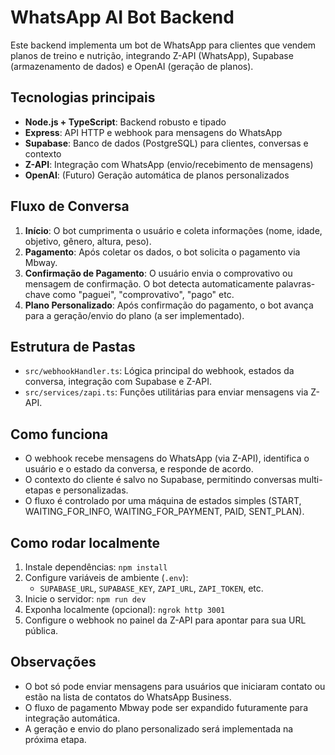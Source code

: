 # WhatsApp AI Bot Backend

Este backend implementa um bot de WhatsApp para clientes que vendem planos de treino e nutrição, integrando Z-API (WhatsApp), Supabase (armazenamento de dados) e OpenAI (geração de planos).

## Tecnologias principais
- **Node.js + TypeScript**: Backend robusto e tipado
- **Express**: API HTTP e webhook para mensagens do WhatsApp
- **Supabase**: Banco de dados (PostgreSQL) para clientes, conversas e contexto
- **Z-API**: Integração com WhatsApp (envio/recebimento de mensagens)
- **OpenAI**: (Futuro) Geração automática de planos personalizados

## Fluxo de Conversa
1. **Início**: O bot cumprimenta o usuário e coleta informações (nome, idade, objetivo, gênero, altura, peso).
2. **Pagamento**: Após coletar os dados, o bot solicita o pagamento via Mbway.
3. **Confirmação de Pagamento**: O usuário envia o comprovativo ou mensagem de confirmação. O bot detecta automaticamente palavras-chave como "paguei", "comprovativo", "pago" etc.
4. **Plano Personalizado**: Após confirmação do pagamento, o bot avança para a geração/envio do plano (a ser implementado).

## Estrutura de Pastas
- `src/webhookHandler.ts`: Lógica principal do webhook, estados da conversa, integração com Supabase e Z-API.
- `src/services/zapi.ts`: Funções utilitárias para enviar mensagens via Z-API.

## Como funciona
- O webhook recebe mensagens do WhatsApp (via Z-API), identifica o usuário e o estado da conversa, e responde de acordo.
- O contexto do cliente é salvo no Supabase, permitindo conversas multi-etapas e personalizadas.
- O fluxo é controlado por uma máquina de estados simples (START, WAITING_FOR_INFO, WAITING_FOR_PAYMENT, PAID, SENT_PLAN).

## Como rodar localmente
1. Instale dependências: `npm install`
2. Configure variáveis de ambiente (`.env`):
   - `SUPABASE_URL`, `SUPABASE_KEY`, `ZAPI_URL`, `ZAPI_TOKEN`, etc.
3. Inicie o servidor: `npm run dev`
4. Exponha localmente (opcional): `ngrok http 3001`
5. Configure o webhook no painel da Z-API para apontar para sua URL pública.

## Observações
- O bot só pode enviar mensagens para usuários que iniciaram contato ou estão na lista de contatos do WhatsApp Business.
- O fluxo de pagamento Mbway pode ser expandido futuramente para integração automática.
- A geração e envio do plano personalizado será implementada na próxima etapa.